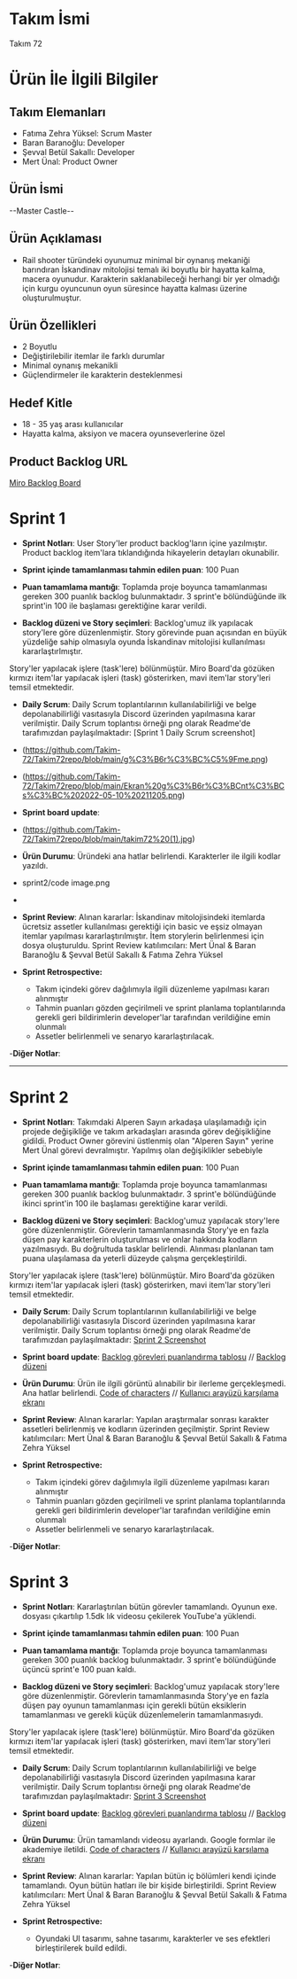 # **Takım İsmi**
Takım 72

# Ürün İle İlgili Bilgiler


## Takım Elemanları

- Fatıma Zehra Yüksel: Scrum Master
- Baran Baranoğlu: Developer
- Şevval Betül Sakallı: Developer
- Mert Ünal: Product Owner

## Ürün İsmi

--Master Castle--

## Ürün Açıklaması

- Rail shooter türündeki oyunumuz minimal bir oynanış mekaniği barındıran İskandinav mitolojisi temalı iki boyutlu bir hayatta kalma, macera oyunudur. Karakterin saklanabileceği herhangi bir yer olmadığı için kurgu oyuncunun oyun süresince hayatta kalması üzerine oluşturulmuştur. 

## Ürün Özellikleri

- 2 Boyutlu
- Değiştirilebilir itemlar ile farklı durumlar 
- Minimal oynanış mekanikli
- Güçlendirmeler ile karakterin desteklenmesi

## Hedef Kitle

- 18 - 35 yaş arası kullanıcılar 
- Hayatta kalma, aksiyon ve macera oyunseverlerine özel

## Product Backlog URL

[Miro Backlog Board](https://miro.com/app/board/uXjVOIrA43k=/?share_link_id=374646138122)

# Sprint 1

- **Sprint Notları**: User Story'ler product backlog'ların içine yazılmıştır. Product backlog item'lara tıklandığında hikayelerin detayları okunabilir.

- **Sprint içinde tamamlanması tahmin edilen puan**: 100 Puan

- **Puan tamamlama mantığı**: Toplamda proje boyunca tamamlanması gereken 300 puanlık backlog bulunmaktadır. 3 sprint'e bölündüğünde ilk sprint'in 100 ile başlaması gerektiğine karar verildi.

- **Backlog düzeni ve Story seçimleri**: Backlog'umuz ilk yapılacak story'lere göre düzenlenmiştir. Story görevinde puan açısından en büyük yüzdeliğe sahip olmasıyla oyunda İskandinav mitolojisi kullanılması kararlaştırlmıştır.

Story'ler yapılacak işlere (task'lere) bölünmüştür. Miro Board'da gözüken kırmızı item'lar yapılacak işleri (task) gösterirken, mavi item'lar story'leri temsil etmektedir.

- **Daily Scrum**: Daily Scrum toplantılarının kullanılabilirliği ve belge depolanabilirliği vasıtasıyla Discord üzerinden yapılmasına karar verilmiştir. Daily Scrum toplantısı örneği png olarak Readme'de tarafımızdan paylaşılmaktadır: [Sprint 1 Daily Scrum screenshot]
- (https://github.com/Takim-72/Takim72repo/blob/main/g%C3%B6r%C3%BC%C5%9Fme.png)
- (https://github.com/Takim-72/Takim72repo/blob/main/Ekran%20g%C3%B6r%C3%BCnt%C3%BCs%C3%BC%202022-05-10%20211205.png)

- **Sprint board update**: 
- (https://github.com/Takim-72/Takim72repo/blob/main/takim72%20(1).jpg)


- **Ürün Durumu**: Üründeki ana hatlar belirlendi. Karakterler ile ilgili kodlar yazıldı.
- sprint2/code image.png
- 

- **Sprint Review**: 
Alınan kararlar: İskandinav mitolojisindeki itemlarda ücretsiz assetler kullanılması gerektiği için basic ve eşsiz olmayan itemlar yapılması kararlaştırılmıştır. İtem storylerin belirlenmesi için dosya oluşturuldu. 
Sprint Review katılımcıları: Mert Ünal & Baran Baranoğlu & Şevval Betül Sakallı & Fatıma Zehra Yüksel

- **Sprint Retrospective:**
  - Takım içindeki görev dağılımıyla ilgili düzenleme yapılması kararı alınmıştır
  - Tahmin puanları gözden geçirilmeli ve sprint planlama toplantılarında gerekli geri bildirimlerin developer'lar tarafından verildiğine emin olunmalı
  - Assetler belirlenmeli ve senaryo kararlaştırılacak.

-**Diğer Notlar**:

---
# Sprint 2

- **Sprint Notları**: Takımdaki Alperen Sayın arkadaşa ulaşılamadığı için projede değişikliğe ve takım arkadaşları arasında görev değişikliğine gidildi. Product Owner görevini üstlenmiş olan "Alperen Sayın" yerine Mert Ünal görevi devralmıştır. Yapılmış olan değişiklikler sebebiyle

- **Sprint içinde tamamlanması tahmin edilen puan**: 100 Puan

- **Puan tamamlama mantığı**: Toplamda proje boyunca tamamlanması gereken 300 puanlık backlog bulunmaktadır. 3 sprint'e bölündüğünde ikinci sprint'in 100 ile başlaması gerektiğine karar verildi.

- **Backlog düzeni ve Story seçimleri**: Backlog'umuz yapılacak story'lere göre düzenlenmiştir. Görevlerin tamamlanmasında Story'ye en fazla düşen pay karakterlerin oluşturulması ve onlar hakkında kodların yazılmasıydı. Bu doğrultuda tasklar belirlendi. Alınması planlanan tam puana ulaşılamasa da yeterli düzeyde çalışma gerçekleştirildi. 

Story'ler yapılacak işlere (task'lere) bölünmüştür. Miro Board'da gözüken kırmızı item'lar yapılacak işleri (task) gösterirken, mavi item'lar story'leri temsil etmektedir.

- **Daily Scrum**: Daily Scrum toplantılarının kullanılabilirliği ve belge depolanabilirliği vasıtasıyla Discord üzerinden yapılmasına karar verilmiştir. Daily Scrum toplantısı örneği png olarak Readme'de tarafımızdan paylaşılmaktadır: [Sprint 2 Screenshot](https://github.com/mert-unal/Team-72/blob/0263253898acec5a7af2223893e5c75dfc3b9f38/sprint2/DailyScrumMeetinng72.docx)


- **Sprint board update**: 
[Backlog görevleri puanlandırma tablosu](https://github.com/mert-unal/Team-72/blob/0263253898acec5a7af2223893e5c75dfc3b9f38/sprint2/sprint2.png)
// [Backlog düzeni]([https://github.com/mert-unal/Team-72/blob/0f854c49341ca970330646627357f6176500551d/sprint2/backlog%20sprint2.png](https://github.com/mert-unal/Team-72/blob/102248eeb8c3f3dbd812474600c3909c75fc832b/sprintphotos/backlog%20sprint%203.png))

- **Ürün Durumu**: Ürün ile ilgili görüntü alınabilir bir ilerleme gerçekleşmedi. Ana hatlar belirlendi.
[Code of characters](https://github.com/mert-unal/Team-72/blob/0263253898acec5a7af2223893e5c75dfc3b9f38/sprint2/code%20image.png)
// [Kullanıcı arayüzü karşılama ekranı](https://github.com/mert-unal/Team-72/blob/0263253898acec5a7af2223893e5c75dfc3b9f38/sprint2/ekran%20g%C3%B6r%C3%BCnt%C3%BCs%C3%BC.png)


- **Sprint Review**: 
Alınan kararlar: Yapılan araştırmalar sonrası karakter assetleri belirlenmiş ve kodların üzerinden geçilmiştir.
Sprint Review katılımcıları: Mert Ünal & Baran Baranoğlu & Şevval Betül Sakallı & Fatıma Zehra Yüksel

- **Sprint Retrospective:**
  - Takım içindeki görev dağılımıyla ilgili düzenleme yapılması kararı alınmıştır
  - Tahmin puanları gözden geçirilmeli ve sprint planlama toplantılarında gerekli geri bildirimlerin developer'lar tarafından verildiğine emin olunmalı
  - Assetler belirlenmeli ve senaryo kararlaştırılacak.

-**Diğer Notlar**:

# Sprint 3

- **Sprint Notları**: Kararlaştırılan bütün görevler tamamlandı. Oyunun exe. dosyası çıkartılıp 1.5dk lık videosu çekilerek YouTube'a yüklendi.

- **Sprint içinde tamamlanması tahmin edilen puan**: 100 Puan

- **Puan tamamlama mantığı**: Toplamda proje boyunca tamamlanması gereken 300 puanlık backlog bulunmaktadır. 3 sprint'e bölündüğünde üçüncü sprint'e 100 puan kaldı.

- **Backlog düzeni ve Story seçimleri**: Backlog'umuz yapılacak story'lere göre düzenlenmiştir. Görevlerin tamamlanmasında Story'ye en fazla düşen pay oyunun tamamlanması için gerekli bütün eksiklerin tamamlanması ve gerekli küçük düzenlemelerin tamamlanmasıydı.

Story'ler yapılacak işlere (task'lere) bölünmüştür. Miro Board'da gözüken kırmızı item'lar yapılacak işleri (task) gösterirken, mavi item'lar story'leri temsil etmektedir.

- **Daily Scrum**: Daily Scrum toplantılarının kullanılabilirliği ve belge depolanabilirliği vasıtasıyla Discord üzerinden yapılmasına karar verilmiştir. Daily Scrum toplantısı örneği png olarak Readme'de tarafımızdan paylaşılmaktadır: [Sprint 3 Screenshot](https://github.com/mert-unal/Team-72/blob/0263253898acec5a7af2223893e5c75dfc3b9f38/sprint2/DailyScrumMeetinng72.docx)

- **Sprint board update**: 
[Backlog görevleri puanlandırma tablosu]()
// [Backlog düzeni](https://github.com/mert-unal/Team-72/blob/102248eeb8c3f3dbd812474600c3909c75fc832b/sprintphotos/backlog%20sprint%203.png)

- **Ürün Durumu**: Ürün tamamlandı videosu ayarlandı. Google formlar ile akademiye iletildi.
[Code of characters](https://github.com/mert-unal/Team-72/blob/0263253898acec5a7af2223893e5c75dfc3b9f38/sprint2/code%20image.png)
// [Kullanıcı arayüzü karşılama ekranı](https://github.com/mert-unal/Team-72/blob/0263253898acec5a7af2223893e5c75dfc3b9f38/sprint2/ekran%20g%C3%B6r%C3%BCnt%C3%BCs%C3%BC.png)

- **Sprint Review**: 
Alınan kararlar: Yapılan bütün iç bölümleri kendi içinde tamamlandı. Oyun bütün hatları ile bir kişide birleştirildi.
Sprint Review katılımcıları: Mert Ünal & Baran Baranoğlu & Şevval Betül Sakallı & Fatıma Zehra Yüksel

- **Sprint Retrospective:**
  - Oyundaki UI tasarımı, sahne tasarımı, karakterler ve ses efektleri birleştirilerek build edildi.

-**Diğer Notlar**:

